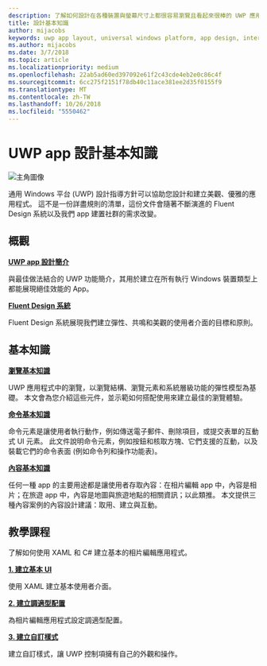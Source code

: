```yaml
---
description: 了解如何設計在各種裝置與螢幕尺寸上都很容易瀏覽且看起來很棒的 UWP 應用程式並撰寫應用程式程式碼。
title: 設計基本知識
author: mijacobs
keywords: uwp app layout, universal windows platform, app design, interface, uwp app 配置, 通用 Windows 平台,應用程式設計, 介面
ms.author: mijacobs
ms.date: 3/7/2018
ms.topic: article
ms.localizationpriority: medium
ms.openlocfilehash: 22ab5ad60ed397092e61f2c43cde4eb2e0c86c4f
ms.sourcegitcommit: 6cc275f2151f78db40c11ace381ee2d35f0155f9
ms.translationtype: MT
ms.contentlocale: zh-TW
ms.lasthandoff: 10/26/2018
ms.locfileid: "5550462"
---
```

# <a name="design-basics-for-uwp-apps"></a>UWP app 設計基本知識

![主角圖像](images/header-design-basics.svg)

通用 Windows 平台 (UWP) 設計指導方針可以協助您設計和建立美觀、優雅的應用程式。 這不是一份詳盡規則的清單，這份文件會隨著不斷演進的 Fluent Design 系統以及我們 app 建置社群的需求改變。 

## <a name="overview"></a>概觀

[**UWP app 設計簡介**](design-and-ui-intro.md)

與最佳做法結合的 UWP 功能簡介，其用於建立在所有執行 Windows 裝置類型上都能展現絕佳效能的 App。

[**Fluent Design 系統**](../fluent-design-system/index.md)

Fluent Design 系統展現我們建立彈性、共鳴和美觀的使用者介面的目標和原則。

## <a name="basics"></a>基本知識

[**瀏覽基本知識**](navigation-basics.md)

UWP 應用程式中的瀏覽，以瀏覽結構、瀏覽元素和系統層級功能的彈性模型為基礎。 本文會為您介紹這些元件，並示範如何搭配使用來建立最佳的瀏覽體驗。

[**命令基本知識**](commanding-basics.md)

命令元素是讓使用者執行動作，例如傳送電子郵件、刪除項目，或提交表單的互動式 UI 元素。 此文件說明命令元素，例如按鈕和核取方塊、它們支援的互動，以及裝載它們的命令表面 (例如命令列和操作功能表)。

[**內容基本知識**](content-basics.md)

任何一種 app 的主要用途都是讓使用者存取內容：在相片編輯 app 中，內容是相片；在旅遊 app 中，內容是地圖與旅遊地點的相關資訊；以此類推。 本文提供三種內容案例的內容設計建議：取用、建立與互動。

## <a name="tutorials"></a>教學課程

了解如何使用 XAML 和 C# 建立基本的相片編輯應用程式。
<!-- <img src="images/landing-page/photolab-50.png" style="{height: 339px}" alt=" " /> -->

[**1. 建立基本 UI**](xaml-basics-ui.md)

使用 XAML 建立基本使用者介面。

[**2. 建立調適型配置**](xaml-basics-adaptive-layout.md)

為相片編輯應用程式設定調適型配置。

[**3. 建立自訂樣式**](xaml-basics-style.md)

建立自訂樣式，讓 UWP 控制項擁有自己的外觀和操作。